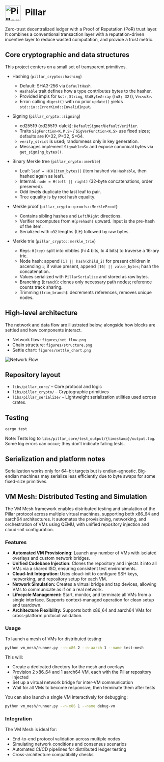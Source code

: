 # <img src="./figures/logo.svg" alt="Pillar Logo" width="50" style="vertical-align: middle; margin-right: 8px;" /> Pillar <!-- markdownlint-disable-line MD033 -->

Zero-trust decentralized ledger with a Proof of Reputation (PoR) trust layer. It combines a conventional transaction layer with a reputation-driven incentive layer to reduce wasted computation, and provide a trust metric.

## Core cryptographic and data structures

This project centers on a small set of transparent primitives.

- Hashing (`pillar_crypto::hashing`)
  - Default: SHA3-256 via `DefaultHash`.
  - `Hashable` trait defines how a type contributes bytes to the hasher.
  - Provided impls for `&str`, `String`, `StdByteArray` (`[u8; 32]`), `Vec<u8>`.
  - Error: calling `digest()` with no prior `update()` yields `std::io::ErrorKind::InvalidInput`.

- Signing (`pillar_crypto::signing`)
  - ed25519 (ed25519-dalek): `DefaultSigner`/`DefaultVerifier`.
  - Traits `SigFunction<K,P,S>` / `SigVerFunction<K,S>` use fixed sizes; defaults are K=32, P=32, S=64.
  - `verify_strict` is used; randomness only in key generation.
  - Messages implement `Signable<S>` and expose canonical bytes via `get_signing_bytes()`.

- Binary Merkle tree (`pillar_crypto::merkle`)
  - Leaf: `leaf = H(H(item_bytes))` (item hashed via `Hashable`, then hashed again as leaf).
  - Internal: `node = H(left || right)` (32-byte concatenations, order preserved).
  - Odd levels duplicate the last leaf to pair.
  - Tree equality is by root hash equality.

- Merkle proof (`pillar_crypto::proofs::MerkleProof`)
  - Contains sibling hashes and `Left`/`Right` directions.
  - Verifier recomputes from `H(prehash)` upward. Input is the pre-hash of the item.
  - Serialized with `u32` lengths (LE) followed by raw bytes.

- Merkle trie (`pillar_crypto::merkle_trie`)
  - Keys: `H(key)` split into nibbles (hi 4 bits, lo 4 bits) to traverse a 16-ary trie.
  - Node hash: append `[i] || hash(child_i)` for present children in ascending `i`; if value present, append `[16] || value_bytes`; hash the concatenation.
  - Values serialized with `PillarSerialize` and stored as raw bytes.
  - Branching (`branch`): clones only necessary path nodes; reference counts track sharing.
  - Trimming (`trim_branch`): decrements references, removes unique nodes.

## High-level architecture

The network and data flow are illustrated below, alongside how blocks are settled and how components interact.

- Network flow: `figures/net_flow.png`
- Chain structure: `figures/structure.png`
- Settle chart: `figures/settle_chart.png`

![Network Flow](./figures/net_flow.png)

## Repository layout

- `libs/pillar_core/` – Core protocol and logic
- `libs/pillar_crypto/` – Cryptographic primitives
- `libs/pillar_serialize/` – Lightweight serialization utilities used across crates.

## Testing

```bash
cargo test
```

Note: Tests log to `libs/pillar_core/test_output/{timestamp}/output.log`. Some log errors can occur; they don’t indicate failing tests.

## Serialization and platform notes

Serialization works only for 64-bit targets but is endian-agnostic. Big-endian machines may serialize less efficiently due to byte swaps for some fixed-size primitives.

## VM Mesh: Distributed Testing and Simulation

The VM Mesh framework enables distributed testing and simulation of the Pillar protocol across multiple virtual machines, supporting both x86_64 and aarch64 architectures. It automates the provisioning, networking, and orchestration of VMs using QEMU, with unified repository injection and cloud-init configuration.

### Features
- **Automated VM Provisioning:** Launch any number of VMs with isolated overlays and custom network bridges.
- **Unified Codebase Injection:** Clones the repository and injects it into all VMs via a shared ISO, ensuring consistent test environments.
- **Cloud-Init Integration:** Uses cloud-init to configure SSH keys, networking, and repository setup for each VM.
- **Network Simulation:** Creates a virtual bridge and tap devices, allowing VMs to communicate as if on a real network.
- **Lifecycle Management:** Start, monitor, and terminate all VMs from a single interface. Supports context-managed operation for clean setup and teardown.
- **Architecture Flexibility:** Supports both x86_64 and aarch64 VMs for cross-platform protocol validation.

### Usage
To launch a mesh of VMs for distributed testing:

```bash
python vm_mesh/runner.py --n-x86 2 --n-aarch 1 --name test-mesh
```

This will:
- Create a dedicated directory for the mesh and overlays
- Provision 2 x86_64 and 1 aarch64 VM, each with the Pillar repository injected
- Set up a virtual network bridge for inter-VM communication
- Wait for all VMs to become responsive, then terminate them after tests

You can also launch a single VM interactively for debugging:

```bash
python vm_mesh/runner.py --n-x86 1 --name debug-vm
```

### Integration
The VM Mesh is ideal for:
- End-to-end protocol validation across multiple nodes
- Simulating network conditions and consensus scenarios
- Automated CI/CD pipelines for distributed ledger testing
- Cross-architecture compatibility checks

